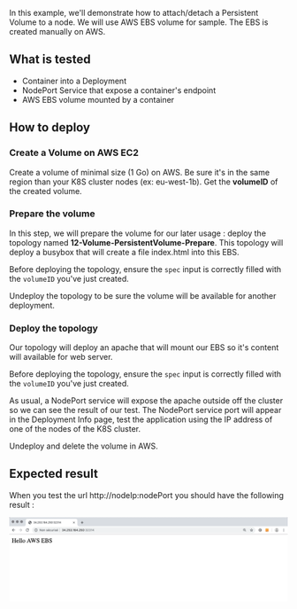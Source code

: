 In this example, we'll demonstrate how to attach/detach a Persistent Volume to a node.
We will use AWS EBS volume for sample. The EBS is created manually on AWS.

## What is tested

* Container into a Deployment
* NodePort Service that expose a container's endpoint
* AWS EBS volume mounted by a container

## How to deploy

### Create a Volume on AWS EC2

Create a volume of minimal size (1 Go) on AWS. Be sure it's in the same region than your K8S cluster nodes (ex: eu-west-1b). Get the **volumeID** of the created volume.

### Prepare the volume

In this step, we will prepare the volume for our later usage : deploy the topology named **12-Volume-PersistentVolume-Prepare**.
This topology will deploy a busybox that will create a file index.html into this EBS.

Before deploying the topology, ensure the `spec` input is correctly filled with the `volumeID` you've just created.

Undeploy the topology to be sure the volume will be available for another deployment.

### Deploy the topology

Our topology will deploy an apache that will mount our EBS so it's content will available for web server.

Before deploying the topology, ensure the `spec` input is correctly filled with the `volumeID` you've just created.

As usual, a NodePort service will expose the apache outside off the cluster so we can see the result of our test. The NodePort service port will appear in the Deployment Info page, test the application using the IP address of one of the nodes of the K8S cluster.

Undeploy and delete the volume in AWS.

## Expected result

When you test the url http://nodeIp:nodePort you should have the following result :

![HelloAWSEBS.png](images/HelloAWSEBS.png)
